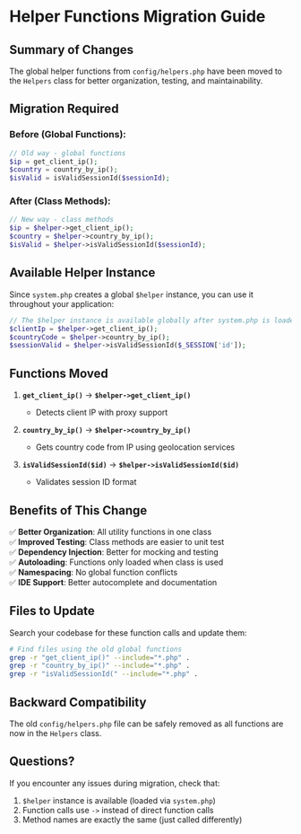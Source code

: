 # Helper Functions Migration Guide

## Summary of Changes

The global helper functions from `config/helpers.php` have been moved to the `Helpers` class for better organization, testing, and maintainability.

## Migration Required

### Before (Global Functions):
```php
// Old way - global functions
$ip = get_client_ip();
$country = country_by_ip();
$isValid = isValidSessionId($sessionId);
```

### After (Class Methods):
```php
// New way - class methods
$ip = $helper->get_client_ip();
$country = $helper->country_by_ip();
$isValid = $helper->isValidSessionId($sessionId);
```

## Available Helper Instance

Since `system.php` creates a global `$helper` instance, you can use it throughout your application:

```php
// The $helper instance is available globally after system.php is loaded
$clientIp = $helper->get_client_ip();
$countryCode = $helper->country_by_ip();
$sessionValid = $helper->isValidSessionId($_SESSION['id']);
```

## Functions Moved

1. **`get_client_ip()`** → **`$helper->get_client_ip()`**
   - Detects client IP with proxy support
   
2. **`country_by_ip()`** → **`$helper->country_by_ip()`**
   - Gets country code from IP using geolocation services
   
3. **`isValidSessionId($id)`** → **`$helper->isValidSessionId($id)`**
   - Validates session ID format

## Benefits of This Change

✅ **Better Organization**: All utility functions in one class  
✅ **Improved Testing**: Class methods are easier to unit test  
✅ **Dependency Injection**: Better for mocking and testing  
✅ **Autoloading**: Functions only loaded when class is used  
✅ **Namespacing**: No global function conflicts  
✅ **IDE Support**: Better autocomplete and documentation  

## Files to Update

Search your codebase for these function calls and update them:

```bash
# Find files using the old global functions
grep -r "get_client_ip()" --include="*.php" .
grep -r "country_by_ip()" --include="*.php" .
grep -r "isValidSessionId(" --include="*.php" .
```

## Backward Compatibility

The old `config/helpers.php` file can be safely removed as all functions are now in the `Helpers` class.

## Questions?

If you encounter any issues during migration, check that:
1. `$helper` instance is available (loaded via `system.php`)
2. Function calls use `->` instead of direct function calls
3. Method names are exactly the same (just called differently)